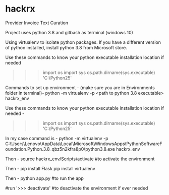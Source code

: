 # hackrx
Provider Invoice Text Curation

Project uses python 3.8 and gitbash as terminal (windows 10)

Using virtualenv to isolate python packages.
If you have a different version of python installed, install python 3.8 from Microsoft store.


Use these commands to know your python executable installation location if needed
>>> import os
>>> import sys
>>> os.path.dirname(sys.executable)
'C:\\Python25'

Commands to set up environment - 
(make sure you are in Environments folder in terminal)-
python -m virtualenv -p <path to python 3.8 executable> hackrx_env

Use these commands to know your python executable installation location if needed - 
>>> import os
>>> import sys
>>> os.path.dirname(sys.executable)
'C:\\Python25'

In my case command is - 
python -m virtualenv -p  C:\\Users\\Lenovo\\AppData\\Local\\Microsoft\\WindowsApps\\PythonSoftwareFoundation.Python.3.8_qbz5n2kfra8p0\\python3.8.exe hackrx_env

Then -
source hackrx_env/Scripts/activate #to activate the environment

Then -
pip install Flask
pip install virtualenv

Then -
python app.py #to run the app



#run '>>> deactivate'
#to deactivate the environment if ever needed
